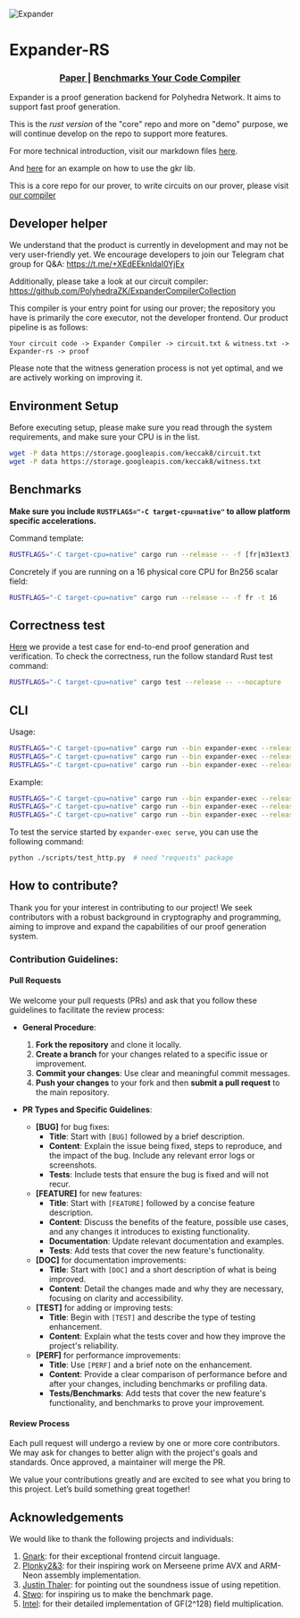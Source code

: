 ![Expander](https://github.com/PolyhedraZK/Expander/blob/master/data/logo.jpg)

# Expander-RS

<div align="center">
  <h3>
    <a href="https://eprint.iacr.org/2019/317">
      Paper
    </a>
    <span> | </span>
    <a href="https://polyhedrazk.github.io/benchmark-pages/">
      Benchmarks
    </a>
    <a href="https://github.com/PolyhedraZK/ExpanderCompilerCollection">
      Your Code Compiler
    </a>
  </h3>
</div>

Expander is a proof generation backend for Polyhedra Network. It aims to support fast proof generation.

This is the *rust version* of the "core" repo and more on "demo" purpose, we will continue develop on the repo to support more features.

For more technical introduction, visit our markdown files [here](https://github.com/PolyhedraZK/Expander/tree/master/docs/doc.md).

And [here](./tests/gkr_correctness.rs) for an example on how to use the gkr lib.

This is a core repo for our prover, to write circuits on our prover, please visit [our compiler](https://github.com/PolyhedraZK/ExpanderCompilerCollection)

## Developer helper

We understand that the product is currently in development and may not be very user-friendly yet. We encourage developers to join our Telegram chat group for Q&A: https://t.me/+XEdEEknIdaI0YjEx

Additionally, please take a look at our circuit compiler: https://github.com/PolyhedraZK/ExpanderCompilerCollection

This compiler is your entry point for using our prover; the repository you have is primarily the core executor, not the developer frontend. Our product pipeline is as follows:

`Your circuit code -> Expander Compiler -> circuit.txt & witness.txt -> Expander-rs -> proof `

Please note that the witness generation process is not yet optimal, and we are actively working on improving it.

## Environment Setup

Before executing setup, please make sure you read through the system requirements, and make sure your CPU is in the list.

```sh
wget -P data https://storage.googleapis.com/keccak8/circuit.txt
wget -P data https://storage.googleapis.com/keccak8/witness.txt
```


## Benchmarks

**Make sure you include `RUSTFLAGS="-C target-cpu=native"` to allow platform specific accelerations.**

Command template:

```sh
RUSTFLAGS="-C target-cpu=native" cargo run --release -- -f [fr|m31ext3] -t [#threads] -s [keccak|poseidon]
```

Concretely if you are running on a 16 physical core CPU for Bn256 scalar field:

```sh
RUSTFLAGS="-C target-cpu=native" cargo run --release -- -f fr -t 16
```

## Correctness test

[Here](./tests/gkr_correctness.rs) we provide a test case for end-to-end proof generation and verification. 
To check the correctness, run the follow standard Rust test command:

```sh
RUSTFLAGS="-C target-cpu=native" cargo test --release -- --nocapture
```

## CLI

Usage:

```sh
RUSTFLAGS="-C target-cpu=native" cargo run --bin expander-exec --release -- prove <input:circuit_file> <input:witness_file> <output:proof>
RUSTFLAGS="-C target-cpu=native" cargo run --bin expander-exec --release -- verify <input:circuit_file> <input:witness_file> <input:proof>
RUSTFLAGS="-C target-cpu=native" cargo run --bin expander-exec --release -- serve <input:circuit_file> <input:ip> <input:port>
```

Example:

```sh
RUSTFLAGS="-C target-cpu=native" cargo run --bin expander-exec --release -- prove ./data/circuit.txt ./data/witness.txt ./data/out.bin
RUSTFLAGS="-C target-cpu=native" cargo run --bin expander-exec --release -- verify ./data/circuit.txt ./data/witness.txt ./data/out.bin
RUSTFLAGS="-C target-cpu=native" cargo run --bin expander-exec --release -- serve ./data/circuit.txt 127.0.0.1 3030
```

To test the service started by `expander-exec serve`, you can use the following command:
```sh
python ./scripts/test_http.py  # need "requests" package
```

## How to contribute?

Thank you for your interest in contributing to our project! We seek contributors with a robust background in cryptography and programming, aiming to improve and expand the capabilities of our proof generation system.

### Contribution Guidelines:

#### Pull Requests

We welcome your pull requests (PRs) and ask that you follow these guidelines to facilitate the review process:

- **General Procedure**:

  1. **Fork the repository** and clone it locally.
  2. **Create a branch** for your changes related to a specific issue or improvement.
  3. **Commit your changes**: Use clear and meaningful commit messages.
  4. **Push your changes** to your fork and then **submit a pull request** to the main repository.

- **PR Types and Specific Guidelines**:
  - **[BUG]** for bug fixes:
    - **Title**: Start with `[BUG]` followed by a brief description.
    - **Content**: Explain the issue being fixed, steps to reproduce, and the impact of the bug. Include any relevant error logs or screenshots.
    - **Tests**: Include tests that ensure the bug is fixed and will not recur.
  - **[FEATURE]** for new features:
    - **Title**: Start with `[FEATURE]` followed by a concise feature description.
    - **Content**: Discuss the benefits of the feature, possible use cases, and any changes it introduces to existing functionality.
    - **Documentation**: Update relevant documentation and examples.
    - **Tests**: Add tests that cover the new feature's functionality.
  - **[DOC]** for documentation improvements:
    - **Title**: Start with `[DOC]` and a short description of what is being improved.
    - **Content**: Detail the changes made and why they are necessary, focusing on clarity and accessibility.
  - **[TEST]** for adding or improving tests:
    - **Title**: Begin with `[TEST]` and describe the type of testing enhancement.
    - **Content**: Explain what the tests cover and how they improve the project's reliability.
  - **[PERF]** for performance improvements:
    - **Title**: Use `[PERF]` and a brief note on the enhancement.
    - **Content**: Provide a clear comparison of performance before and after your changes, including benchmarks or profiling data.
    - **Tests/Benchmarks**: Add tests that cover the new feature's functionality, and benchmarks to prove your improvement.

#### Review Process

Each pull request will undergo a review by one or more core contributors. We may ask for changes to better align with the project's goals and standards. Once approved, a maintainer will merge the PR.

We value your contributions greatly and are excited to see what you bring to this project. Let’s build something great together!

## Acknowledgements
We would like to thank the following projects and individuals:

1. [Gnark](https://github.com/Consensys/gnark): for their exceptional frontend circuit language.
2. [Plonky2&3](https://github.com/Plonky3/Plonky3): for their inspiring work on Merseene prime AVX and ARM-Neon assembly implementation.
3. [Justin Thaler](https://people.cs.georgetown.edu/jthaler/): for pointing out the soundness issue of using repetition.
3. [Stwo](https://github.com/starkware-libs/stwo): for inspiring us to make the benchmark page.
4. [Intel](https://www.intel.com/content/dam/develop/external/us/en/documents/clmul-wp-rev-2-02-2014-04-20.pdf): for their detailed implementation of GF(2^128) field multiplication.
